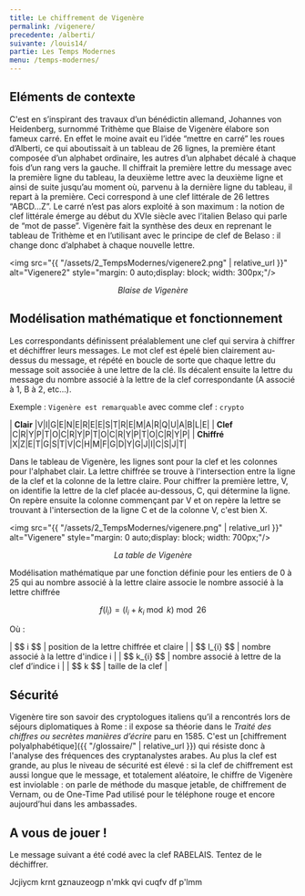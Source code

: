 ```yaml
---
title: Le chiffrement de Vigenère
permalink: /vigenere/
precedente: /alberti/
suivante: /louis14/
partie: Les Temps Modernes
menu: /temps-modernes/
---
```


## Eléments de contexte

C'est en s’inspirant des travaux d’un bénédictin allemand, Johannes von Heidenberg, surnommé Trithème que Blaise de Vigenère élabore son fameux carré. En effet le moine avait eu l’idée “mettre en carré” les roues d’Alberti, ce qui aboutissait à un tableau de 26 lignes, la première étant composée d’un alphabet ordinaire, les autres d’un alphabet décalé à chaque fois d’un rang vers la gauche. Il chiffrait la première lettre du message avec la première ligne du tableau, la deuxième lettre avec la deuxième ligne et ainsi de suite jusqu’au moment où, parvenu à la dernière ligne du tableau, il repart à la première. Ceci correspond à une clef littérale de 26 lettres “ABCD...Z”. Le carré n’est pas alors exploité à son maximum : la notion de clef littérale émerge au début du XVIe siècle avec l’italien Belaso qui parle de “mot de passe”. Vigenère fait la synthèse des deux en reprenant le tableau de Trithème et en l’utilisant avec le principe de clef de Belaso : il change donc d’alphabet à chaque nouvelle lettre.

<img src="{{ "/assets/2_TempsModernes/vigenere2.png" | relative_url }}" alt="Vigenere2" style="margin: 0 auto;display: block; width: 300px;"/>
<p align="center"> <em>Blaise de Vigenère</em> </p>

## Modélisation mathématique et fonctionnement

Les correspondants définissent préalablement une clef qui servira à chiffrer et déchiffrer leurs messages. Le mot clef est épelé bien clairement au-dessus du message, et répété en boucle de sorte que chaque lettre du message soit associée à une lettre de la clé. Ils décalent ensuite la lettre du message du nombre associé à la lettre de la clef correspondante (A associé à 1, B à 2, etc…).

Exemple : `Vigenère est remarquable` avec comme clef : `crypto`


| **Clair**   |V|I|G|E|N|E|R|E|E|S|T|R|E|M|A|R|Q|U|A|B|L|E|
| **Clef**     |C|R|Y|P|T|O|C|R|Y|P|T|O|C|R|Y|P|T|O|C|R|Y|P|
| **Chiffré** |X|Z|E|T|G|S|T|V|C|H|M|F|G|D|Y|G|J|I|C|S|J|T|

Dans le tableau de Vigenère, les lignes sont pour la clef et les colonnes pour l'alphabet clair. La lettre chiffrée se trouve à l'intersection entre la ligne de la clef et la colonne de la lettre claire. Pour chiffrer la première lettre, V, on identifie la lettre de la clef placée au-dessous, C, qui détermine la ligne. On repère ensuite la colonne commençant par V et on repère la lettre se trouvant à l'intersection de la ligne C et de la colonne V, c'est bien X.

<img src="{{ "/assets/2_TempsModernes/vigenere.png" | relative_url }}" alt="Vigenere" style="margin: 0 auto;display: block; width: 700px;"/>
<p align="center"> <em>La table de Vigenère</em> </p>

Modélisation mathématique par une fonction définie pour les entiers de 0 à 25 qui au nombre associé à la lettre claire associe le nombre associé à la lettre chiffrée

$$ f(l_{i}) = (l_{i} + k_{i} \bmod k) \bmod 26 $$

Où :

| \$$ i $$ | position de la lettre chiffrée et claire |
| \$$ l_{i} $$ | nombre associé à la lettre d'indice i |
| \$$ k_{i} $$  |  nombre associé à lettre de la clef d’indice i |
| \$$ k $$ | taille de la clef |

## Sécurité

Vigenère tire son savoir des cryptologues italiens qu’il a rencontrés lors de séjours diplomatiques à Rome : il expose sa théorie dans le *Traité des chiffres ou secrètes manières d’écrire* paru en 1585. C'est un [chiffrement polyalphabétique]({{ "/glossaire/" | relative_url }}) qui résiste donc à l'analyse des fréquences des cryptanalystes arabes. Au plus la clef est grande, au plus le niveau de sécurité est élevé : si la clef de chiffrement est aussi longue que le message, et totalement aléatoire, le chiffre de Vigenère est inviolable : on parle de méthode du masque jetable, de chiffrement de Vernam, ou de One-Time Pad utilisé pour le téléphone rouge et encore aujourd’hui dans les ambassades.

## A vous de jouer !

Le message suivant a été codé avec la clef RABELAIS. Tentez de le déchiffrer.

Jcjiycm krnt gznauzeogp n'mkk qvi cuqfv df p'lmm
